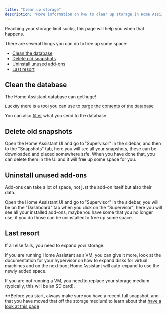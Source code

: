 ```yaml
---
title: "Clear up storage"
description: "More information on how to clear up storage in Home Assistant."
---
```


Reaching your storage limit sucks, this page will help you when that happens.

There are several things you can do to free up some space:

- [Clean the database](#clean-the-database)
- [Delete old snapshots](#delete-old-snapshots)
- [Uninstall unused add-ons](#uninstall-unused-add-ons)
- [Last resort](#last-resort)

## Clean the database

The Home Assistant database can get huge!

Luckily there is a tool you can use to [purge the contents of the database](/integrations/recorder/#service-purge)

You can also [filter](/integrations/recorder/#configure-filter)
what you send to the database.

## Delete old snapshots

Open the Home Assistant UI and go to "Supervisor" in the sidebar, and then to
the "Snapshots" tab, here you will see all your snapshots, these can be
downloaded and placed somewhere safe. When you have done that, you can delete
them in the UI and it will free up some space for you.

## Uninstall unused add-ons

Add-ons can take a lot of space, not just the add-on itself but also their data.

Open the Home Assistant UI and go to "Supervisor" in the sidebar, you will be
on the "Dashboard" tab when you click on the "Supervisor", here you will see
all your installed add-ons, maybe you have some that you no longer use, if
you do those can be uninstalled to free up some space.

## Last resort

If all else fails, you need to expand your storage.

If you are running Home Assistant as a VM, you can give it more, look at the
documentation for your hypervisor on how to expand disks for virtual machines
and on the next boot Home Assistant will auto-expand to use the newly added space.

If you are not running a VM, you need to replace your storage medium
(typically, this will be an SD card).

**Before you start, always make sure you have a recent full snapshot,
and that you have moved that off the storage medium! to learn about that
[have a look at this page](/hassio/haos_common_tasks/#copying-your-snapshots-to-another-location)
